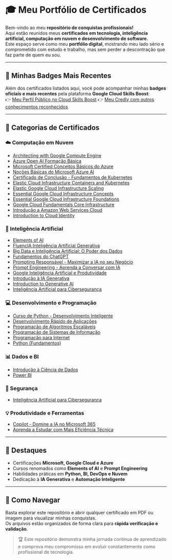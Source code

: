 # 🎓 Meu Portfólio de Certificados

Bem-vindo ao meu **repositório de conquistas profissionais!**  
Aqui estão reunidos meus **certificados em tecnologia, inteligência artificial, computação em nuvem e desenvolvimento de software.**  
Este espaço serve como meu **portfólio digital**, mostrando meu lado sério e comprometido com estudo e trabalho, mas sem perder a descontração que faz parte de quem eu sou.

---

## 🏅 Minhas Badges Mais Recentes

Além dos certificados listados aqui, você pode acompanhar minhas **badges oficiais e mais recentes** pela plataforma **Google Cloud Skills Boost**:  
👉 [Meu Perfil Público no Cloud Skills Boost](https://partner.cloudskillsboost.google/public_profiles/19443476-a9c9-43e3-9da5-47fea2a64447)
👉 [Meu Credly com outros conhecimentos reconhecidos](https://www.credly.com/users/daniel-pedroso)

---

## 📂 Categorias de Certificados

### ☁️ Computação em Nuvem
- [Architecting with Google Compute Engine](Architecting%20with%20Google%20Compute%20Engine)
- [Azure Open AI Formação Básica](Azure%20Open%20AI%20Formacao%20Basica.pdf)
- [Microsoft Certified Conceitos Básicos do Azure](Microsoft%20Certified%20Conceitos%20B%C3%A1sicos%20do%20Azure)
- [Noções Básicas do Microsoft Azure AI](Nocoes%20Basicas%20do%20Microsoft%20Azure%20AI%20Introducao.pdf)
- [Certificado de Conclusão - Fundamentos de Kubernetes](CertificadoDeConclusao_Fundamentos%20de%20Kubernetes.pdf)
- [Elastic Cloud Infrastructure Containers and Kubernetes](Elastic%20Cloud%20Infrastructure%20Containers%20and%20Kubernetes.pdf)
- [Elastic Google Cloud Infrastructure Scaling](Elastic%20Google%20Cloud%20Infrastructure%20Scaling.pdf)
- [Essential Google Cloud Infrastructure Concepts](Essential%20Google%20Cloud%20Infrastructure%20Concepts.pdf)
- [Essential Google Cloud Infrastructure Foundations](Essential%20Google%20Cloud%20Infrastructure%20Foundations.pdf)
- [Google Cloud Fundamentals Core Infrastructure](Google%20Cloud%20Fundamentals%20Core%20Infrastructure.pdf)
- [Introdução a Amazon Web Services Cloud](Introducao%20a%20Amazon%20Web%20Services%20Cloud.pdf)
- [Introduction to Cloud Identity](Introduction%20to%20Cloud%20Identity.pdf)

### 🤖 Inteligência Artificial
- [Elements of AI](Elements%20of%20AI.pdf)
- [FluencIA Inteligência Artificial Generativa](FluencIA%20Inteligencia%20Artificial%20Generativa.pdf)
- [Big Data e Inteligência Artificial: O Poder dos Dados](Big%20Data%20e%20Inteligencia%20Artificial%20O%20Poder%20dos%20Dados.pdf)
- [Fundamentos do ChatGPT](Fundamentos%20do%20ChatGPT.pdf)
- [Prompting Responsável - Maximizar a IA no seu Negócio](Prompting%20Respons%C3%A1vel%20Maximizar%20a%20IA%20no%20seu%20Neg%C3%B3cio.pdf)
- [Prompt Engineering - Aprenda a Conversar com IA](Prompt%20Engineering%20Aprenda%20a%20Conversar%20com%20IA.pdf)
- [Google Inteligência Artificial e Produtividade](Google%20Intelig%C3%AAncia%20Artificial%20e%20Produtividade.pdf)
- [Introdução à IA Generativa](Introdu%C3%A7%C3%A3o%20%C3%A0%20IA%20generativa.pdf)
- [Introduction to Generative AI](Introduction%20to%20Generative%20AI.png)
- [Inteligência Artificial para Cibersegurança](Inteligencia%20Artificial%20para%20Ciberseguran%C3%A7a.pdf)

### 💻 Desenvolvimento e Programação
- [Curso de Python - Desenvolvimento Inteligente](Cursor%20com%20Python%20desenvolvimento%20inteligente.pdf)
- [Desenvolvimento Rápido de Aplicações](DESENVOLVIMENTO%20R%C3%81PIDO%20DE%20APLICA%C3%87%C3%95ES.pdf)
- [Programação de Algoritmos Escaláveis](PROGRAMA%C3%87%C3%83O%20DE%20ALGORITMOS%20ESCAL%C3%81VEIS.pdf)
- [Programação de Sistemas de Informação](PROGRAMA%C3%87%C3%83O%20DE%20SISTEMAS%20DE%20INFORMA%C3%87%C3%83O.pdf)
- [Programação para Internet](PROGRAMA%C3%87%C3%83O%20PARA%20INTERNET.pdf)
- [Python (Fundamentos)](Python.pdf)

### 📊 Dados e BI
- [Introdução à Ciência de Dados](Introdu%C3%A7%C3%A3o%20%C3%A0%20Ci%C3%AAncia%20de%20Dados.pdf)
- [Power BI](Power%20BI.pdf)

### 🔐 Segurança
- [Inteligência Artificial para Cibersegurança](Inteligencia%20Artificial%20para%20Ciberseguran%C3%A7a.pdf)

### 💡 Produtividade e Ferramentas
- [Copilot - Domine a IA no Microsoft 365](Copilot%20Domine%20a%20IA%20no%20Microsoft%20365.pdf)
- [Aprenda a Estudar com Mais Eficiência Técnica](Aprenda%20a%20Estudar%20com%20Mais%20Efici%C3%AAncia%20T%C3%A9cnica.pdf)

---

## 🌟 Destaques

- Certificações **Microsoft, Google Cloud e Azure**  
- Cursos renomados como **Elements of AI** e **Prompt Engineering**  
- Habilidades práticas em **Python, BI, DevOps e Nuvem**  
- Dedicação à **IA Generativa** e **Automação Inteligente**

---

## 📜 Como Navegar

Basta explorar este repositório e abrir qualquer certificado em PDF ou imagem para visualizar minhas conquistas.  
Os arquivos estão organizados de forma clara para **rápida verificação e validação**.

> 🏆 Este repositório demonstra minha jornada contínua de aprendizado e comprova meu compromisso em evoluir constantemente como profissional de tecnologia.
